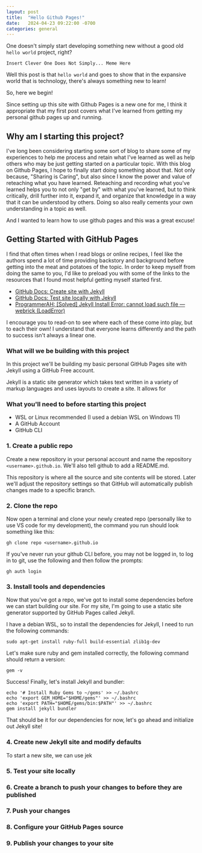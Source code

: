 ```yaml
---
layout: post
title:  "Hello Github Pages!"
date:   2024-04-23 09:22:00 -0700
categories: general
---
```

One doesn't simply start developing something new without a good old `hello world` project, right?

`Insert Clever One Does Not Simply... Meme Here`

Well this post is that `hello world` and goes to show that in the expansive world that is technology, there's always something new to learn!

So, here we begin!

Since setting up this site with Github Pages is a new one for me, I think it appropriate that my first post covers what I've learned from getting my personal github pages up and running.

## Why am I starting this project?
I've long been considering starting some sort of blog to share some of my experiences to help me process and retain what I've learned as well as help others who may be just getting started on a particular topic. With this blog on Github Pages, I hope to finally start doing something about that. Not only because, "Sharing is Caring", but also since I know the power and value of reteaching what you have learned. Reteaching and recording what you've learned helps you to not only "get by" with what you've learned, but to think critically, drill further into it, expand it, and organize that knowledge in a way that it can be understood by others. Doing so also really cements your own understanding in a topic as well.

And I wanted to learn how to use github pages and this was a great excuse!

## Getting Started with GitHub Pages
I find that often times when I read blogs or online recipes, I feel like the authors spend a lot of time providing backstory and background before getting into the meat and potatoes of the topic. In order to keep myself from doing the same to you, I'd like to preload you with some of the links to the resources that I found most helpful getting myself started first.

- <a href="https://docs.github.com/en/pages/setting-up-a-github-pages-site-with-jekyll/creating-a-github-pages-site-with-jekyll?platform=linux">GitHub Docs: Create site with Jekyll</a>
- <a href="https://docs.github.com/en/pages/setting-up-a-github-pages-site-with-jekyll/testing-your-github-pages-site-locally-with-jekyll">GitHub Docs: Test site locally with Jekyll</a>
- <a href="https://programmerah.com/solved-jekyll-install-error-cannot-load-such-file-webrick-loaderror-39104/">ProgrammerAH: [Solved] Jekyll Install Error: cannot load such file — webrick (LoadError)</a>

I encourage you to read-on to see where each of these come into play, but to each their own! I understand that everyone learns differently and the path to success isn't always a linear one.

### What will we be building with this project
In this project we'll be building my basic personal GitHub Pages site with Jekyll using a GitHub Free account.

Jekyll is a static site generator which takes text written in a variety of markup languages and uses layouts to create a site. It allows for 

### What you'll need to before starting this project

- WSL or Linux recommended (I used a debian WSL on Windows 11)
- A GitHub Account
- GitHub CLI

### 1. Create a public repo
Create a new repository in your personal account and name the repository `<username>.github.io`. We'll also tell github to add a README.md.

This repository is where all the source and site contents will be stored. Later we'll adjust the repository settings so that GitHub will automatically publish changes made to a specific branch.

### 2. Clone the repo

Now open a terminal and clone your newly created repo (personally like to use VS code for my development), the command you run should look something like this:

`gh clone repo <username>.github.io`

If you've never run your github CLI before, you may not be logged in, to log in to git, use the following and then follow the prompts:

`gh auth login`

### 3. Install tools and dependencies

Now that you've got a repo, we've got to install some dependencies before we can start building our site. For my site, I'm going to use a static site generator supported by GitHub Pages called Jekyll.

I have a debian WSL, so to install the dependencies for Jekyll, I need to run the following commands:

`sudo apt-get install ruby-full build-essential zlib1g-dev`

Let's make sure ruby and gem installed correctly, the following command should return a version:

`gem -v`

Success! Finally, let's install Jekyll and bundler:

```
echo '# Install Ruby Gems to ~/gems' >> ~/.bashrc
echo 'export GEM_HOME="$HOME/gems"' >> ~/.bashrc
echo 'export PATH="$HOME/gems/bin:$PATH"' >> ~/.bashrc
gem install jekyll bundler
```

That should be it for our dependencies for now, let's go ahead and initialize out Jekyll site!

### 4. Create new Jekyll site and modify defaults

To start a new site, we can use jek

### 5. Test your site locally

### 6. Create a branch to push your changes to before they are published

### 7. Push your changes

### 8. Configure your GitHub Pages source

### 9. Publish your changes to your site

